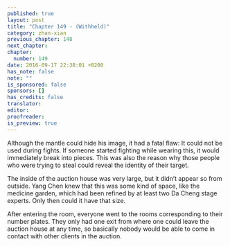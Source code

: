 ```yaml
---
published: true
layout: post
title: "Chapter 149 - (Withheld)"
category: zhan-xian
previous_chapter: 148
next_chapter:
chapter:
  number: 149
date: 2016-09-17 22:38:01 +0200
has_note: false
note: ""
is_sponsored: false
sponsors: []
has_credits: false
translator:
editor:
proofreader:
is_preview: true
---
```

Although the mantle could hide his image, it had a fatal flaw: It could not be used during fights. If someone started fighting while wearing this, it would immediately break into pieces. This was also the reason why those people who were trying to steal could reveal the identity of their target.

The inside of the auction house was very large, but it didn’t appear so from outside. Yang Chen knew that this was some kind of space, like the medicine garden, which had been refined by at least two Da Cheng stage experts. Only then could it have that size.

After entering the room, everyone went to the rooms corresponding to their number plates. They only had one exit from where one could leave the auction house at any time, so basically nobody would be able to come in contact with other clients in the auction. 
